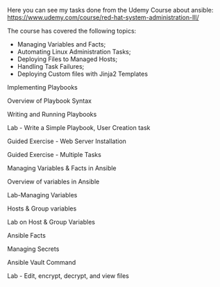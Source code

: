 Here you can see my tasks done from the Udemy Course about ansible: https://www.udemy.com/course/red-hat-system-administration-lll/

The course has covered the following topics:
- Managing Variables and Facts;
- Automating Linux Administration Tasks;
- Deploying Files to Managed Hosts;
- Handling Task Failures;
- Deploying Custom files with Jinja2 Templates


Implementing Playbooks

Overview of Playbook Syntax

Writing and Running Playbooks

Lab - Write a Simple Playbook, User Creation task

Guided Exercise - Web Server Installation

Guided Exercise - Multiple Tasks

Managing Variables & Facts in Ansible

Overview of variables in Ansible

Lab-Managing Variables

Hosts & Group variables

Lab on Host & Group Variables

Ansible Facts

Managing Secrets

Ansible Vault Command

Lab - Edit, encrypt, decrypt, and view files
